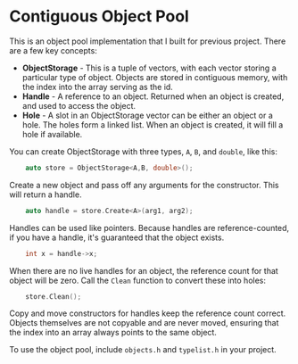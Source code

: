 # Contiguous Object Pool

This is an object pool implementation that I built for previous project. There are a few key concepts:

- **ObjectStorage** - This is a tuple of vectors, with each vector storing a particular type of object. Objects are stored in contiguous memory, with the index into the array serving as the id.
- **Handle** - A reference to an object. Returned when an object is created, and used to access the object.
- **Hole** - A slot in an ObjectStorage vector can be either an object or a hole. The holes form a linked list. When an object is created, it will fill a hole if available.

You can create ObjectStorage with three types, `A`, `B`, and `double`, like this:

```cpp
	auto store = ObjectStorage<A,B, double>();
```

Create a new object and pass off any arguments for the constructor. This will return a handle.

```cpp
	auto handle = store.Create<A>(arg1, arg2);
```

Handles can be used like pointers. Because handles are reference-counted, if you have a handle, it's guaranteed that the object exists.  

```cpp
	int x = handle->x;
```

When there are no live handles for an object, the reference count for that object will be zero. Call the `Clean` function to convert these into holes:

```cpp
	store.Clean();
```

Copy and move constructors for handles keep the reference count correct. Objects themselves are not copyable and are never moved, ensuring that the index into an array always points to the same object.

To use the object pool, include `objects.h` and `typelist.h` in your project.






